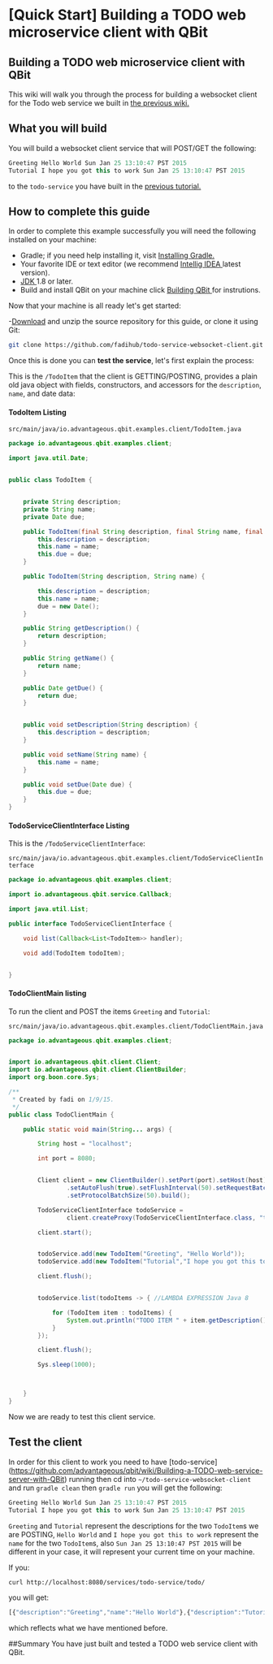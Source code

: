 # [Quick Start] Building a TODO web microservice client with QBit

## Building a TODO web microservice client with QBit

This wiki will walk you through the process for building a websocket client for the Todo web service we built in [the previous wiki. ](https://github.com/advantageous/qbit/wiki/%5BQuick-Start%5D-Building-a-TODO-web-microservice-server-with-QBit)

## What you will build
 You will build a websocket client service that will POST/GET the following:

```javascript
Greeting Hello World Sun Jan 25 13:10:47 PST 2015
Tutorial I hope you got this to work Sun Jan 25 13:10:47 PST 2015
```
to the `todo-service` you have built in the [previous tutorial. ](https://github.com/advantageous/qbit/wiki/Building-a-TODO-web-service-server-with-QBit)

## How to complete this guide
In order to complete this example successfully you will need the following installed on your machine:

- Gradle; if you need help installing it, visit [Installing Gradle. ](http://www.gradle.org/docs/current/userguide/installation.html)
- Your favorite IDE or text editor (we recommend [Intellig IDEA ](https://www.jetbrains.com/idea/) latest version).
- [JDK ](http://www.oracle.com/technetwork/java/javase/downloads/jdk8-downloads-2133151.html) 1.8 or later.
- Build and install QBit on your machine click [Building QBit ](https://github.com/advantageous/qbit/wiki/%5BQuick-Start%5D-Building-QBit-the-microservice-lib-for-Java) for instrutions.


Now that your machine is all ready let's get started:

-[Download](https://github.com/fadihub/todo-service-websocket-client/archive/master.zip) and unzip the source repository for this guide, or clone it using Git:

```bash
git clone https://github.com/fadihub/todo-service-websocket-client.git
```
Once this is done you can __test the service__, let's first explain the process:

This is the `/TodoItem` that the client is GETTING/POSTING, provides a plain old java object with fields, constructors, and accessors for the `description`, `name`, and date data:

#### TodoItem Listing
`src/main/java/io.advantageous.qbit.examples.client/TodoItem.java`
```java
package io.advantageous.qbit.examples.client;

import java.util.Date;


public class TodoItem {


    private String description;
    private String name;
    private Date due;

    public TodoItem(final String description, final String name, final Date due) {
        this.description = description;
        this.name = name;
        this.due = due;
    }

    public TodoItem(String description, String name) {

        this.description = description;
        this.name = name;
        due = new Date();
    }

    public String getDescription() {
        return description;
    }

    public String getName() {
        return name;
    }

    public Date getDue() {
        return due;
    }


    public void setDescription(String description) {
        this.description = description;
    }

    public void setName(String name) {
        this.name = name;
    }

    public void setDue(Date due) {
        this.due = due;
    }
}
```

#### TodoServiceClientInterface Listing
This is the `/TodoServiceClientInterface`:

`src/main/java/io.advantageous.qbit.examples.client/TodoServiceClientInterface`
```java
package io.advantageous.qbit.examples.client;

import io.advantageous.qbit.service.Callback;

import java.util.List;

public interface TodoServiceClientInterface {

    void list(Callback<List<TodoItem>> handler);

    void add(TodoItem todoItem);


}
```

#### TodoClientMain listing
To run the client and POST the items `Greeting` and `Tutorial`:

`src/main/java/io.advantageous.qbit.examples.client/TodoClientMain.java`
```java
package io.advantageous.qbit.examples.client;


import io.advantageous.qbit.client.Client;
import io.advantageous.qbit.client.ClientBuilder;
import org.boon.core.Sys;

/**
 * Created by fadi on 1/9/15.
 */
public class TodoClientMain {

    public static void main(String... args) {

        String host = "localhost";

        int port = 8080;


        Client client = new ClientBuilder().setPort(port).setHost(host).setPollTime(10)
                .setAutoFlush(true).setFlushInterval(50).setRequestBatchSize(50)
                .setProtocolBatchSize(50).build();

        TodoServiceClientInterface todoService =
                client.createProxy(TodoServiceClientInterface.class, "todoService");

        client.start();


        todoService.add(new TodoItem("Greeting", "Hello World"));
        todoService.add(new TodoItem("Tutorial","I hope you got this to work"));

        client.flush();


        todoService.list(todoItems -> { //LAMBDA EXPRESSION Java 8

            for (TodoItem item : todoItems) {
                System.out.println("TODO ITEM " + item.getDescription() + " " + item.getName() + " " + item.getDue());
            }
        });

        client.flush();

        Sys.sleep(1000);



    }
}
```
Now we are ready to test this client service.



## Test the client
In order for this client to work you need to have [todo-service] (https://github.com/advantageous/qbit/wiki/Building-a-TODO-web-service-server-with-QBit) running then cd into `~/todo-service-websocket-client` and run `gradle clean` then `gradle run`
you will get the following:
```javascript
Greeting Hello World Sun Jan 25 13:10:47 PST 2015
Tutorial I hope you got this to work Sun Jan 25 13:10:47 PST 2015
```
`Greeting` and `Tutorial` represent the descriptions for the two `TodoItem`s we are POSTING, `Hello World` and `I hope you got this to work` represent the `name` for the two `TodoItem`s, also `Sun Jan 25 13:10:47 PST 2015` will be different in your case, it will represent your current time on your machine.

If you:
```bash
curl http://localhost:8080/services/todo-service/todo/
```
you will get:
```javascript
[{"description":"Greeting","name":"Hello World"},{"description":"Tutorial","name":"I hope you got this to work"}]
```
which reflects what we have mentioned before.

##Summary
You have just built and tested a TODO web service client with QBit.
